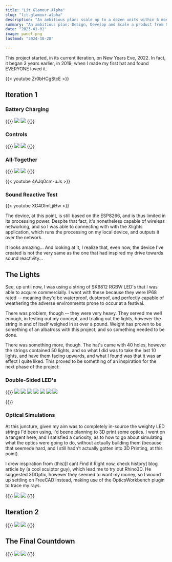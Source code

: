 ```yaml
---
title: "Lit Glamour Alpha"
slug: "lit-glamour-alpha"
description: "An ambitious plan: scale up to a dozen units within 6 months. Call it stupid, or brave; either way, assumptions were validated."
summary: "An ambitious plan: Design, Develop and Scale a product from 0 to a dozen units within 6 months... Typical startup energy. I didn't achieve my goal, however I figured out what I really wanted to make, and set the stage for everything to come. This is the story of the first six months."
date: "2023-01-01"
image: panel.png
lastmod: "2024-10-28"

---
```

This project started, in its current iteration, on New Years Eve, 2022. In fact, it began 3 years earlier, in 
2019, when I made my first hat and found EVERYONE loved it.


{{< youtube Zr0bHCgStcE >}}

## Iteration 1

### Battery Charging
{{<gallery>}}
<img src="ESP8266_Li-Ion_Charger_First_Iteration.JPG" class="grid-w50"/>
<img src="ESP8266_Li-Ion_Charger_First_Iteration_Oops.JPG" class="grid-w50"/>
{{</gallery>}}

### Controls
{{<gallery>}}
<img src="ESP8266_Buttons_MK1.JPG" class="grid-w50"/>
<img src="ESP8266_Buttons_MK1_Breadboard.JPG" class="grid-w50"/>
{{</gallery>}}

### All-Together
{{<gallery>}}
<img src="cowboy_stack.jpg" class="grid-w50" />
<img src="Cowboy_Prototype_MK1.JPG" class="grid-w50"/>
{{</gallery>}}

{{< youtube 4AJq0cm-uJs >}}

### Sound Reactive Test

{{< youtube XG4DImLjiHw >}}

The device, at this point, is still based on the ESP8266, and is thus limited in its processing power. Despite 
that fact, it's nonetheless capable of wireless networking, and so I was able to connecting with with the 
Xlights application, which runs the processing on my local device, and outputs it over the network.

It looks amazing... And looking at it, I realize that, even now, the device I've created is not the very same 
as the one that had inspired my drive towards sound reactivity...


## The Lights
See, up until now, I was using a string of SK6812 RGBW LED's that I was able to acquire commercially. I went with 
these because they were IP68 rated -- meaning they'd be waterproof, dustproof, and perfectly capable of weathering 
the adverse environments prone to occur at a festival.

There was  problem, though -- they were very heavy. They served me well enough, in testing out my concept, and 
trialing out the lights, however the string in and of itself weighed in at over a pound. Weight has proven to be 
something of an albatross with this project, and so something needed to be done.

There was something more, though. The hat's came with 40 holes, however the strings contained 50 lights, and so what 
I did was to take the last 10 lights, and have them facing upwards, and what I found was that it was an effect 
I quite liked. This proved to be something of an inspiration for the next phase of the project:

### Double-Sided LED's
{{<gallery>}}
<img src="Heart_PCB_Schematic.JPG" class="grid-w50 md:grid-w33"/>
<img src="panel.jpg" class="grid-w50 md:grid-w33"/>
<img src="Lit_Glamour_Alpha.jpg" class="grid-w50 md:grid-w33"/>
<img src="Panel_Corner_View.jpg" class="grid-w50 md:grid-w33" />
<img src="Single_PCB_Palm.jpg" class="grid-w50 md:grid-w33"/>
<img src="PCB_Wired_Breadboard.jpg" class="grid-w50 md:grid-w33"/>
<img src="star.jpg" class="grid-w50 md:grid-w33"/>

{{</gallery>}}

### Optical Simulations
At this juncture, given my aim was to completely in-source the weighty LED strings I'd been using, I'd beene planning to 3D print some optics. I went on a tangent here, and I satisfied a curiosity, as to how to go about simulating 
what the optics were going to do, without actually building them (because that seemede hard, and I still hadn't 
actually gotten into 3D Printing, at this point).

I drew inspiration from (this)[I cant Find it Right now, check history] blog article by (a cool sculptor guy), 
which lead me to try out Rhino3D. He suggested 3DOptix, however they seemed to want my money, so I wound up 
settling on FreeCAD instead, making use of the OpticsWorkbench plugin to trace my rays.

{{<gallery>}}
<img src="Casing_Optics_Simulation_White.JPG" class="grid-w50" />
<img src="Casing_Optics_Simulation_Full_Spectrum.JPG" class="grid-w50" />
{{</gallery>}}


## Iteration 2

{{<gallery>}}
<img src="ESP32_S3_Breadboard.JPG" class="grid-w50" />
<img src="ESP32_S3_Board_Layout_Fail.JPG" class="grid-w50" />
{{</gallery>}}

## The Final Countdown
{{<gallery>}}
<img src="Final_Countdown_Dual_Power_Supply.JPG" class="grid-w50" />
<img src="Final_Countdown_ESP32_S3_Breadboard.JPG" class="grid-w50" />
{{</gallery>}}

